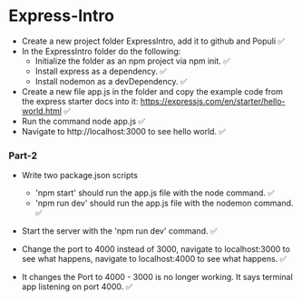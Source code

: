 # Express-Intro

* Create a new project folder ExpressIntro, add it to github and Populi ✅
* In the ExpressIntro folder do the following:
    - Initialize the folder as an npm project via npm init. ✅
    - Install express as a dependency. ✅
    - Install nodemon as a devDependency. ✅
* Create a new file app.js in the folder and copy the example code from the express starter docs into it: https://expressjs.com/en/starter/hello-world.html ✅
* Run the command node app.js ✅
* Navigate to http://localhost:3000 to see hello world. ✅

### Part-2

* Write two package.json scripts 
    - 'npm start' should run the app.js file with the node command. ✅
    - 'npm run dev' should run the app.js file with the nodemon command. ✅
* Start the server with the 'npm run dev' command. ✅
* Change the port to 4000 instead of 3000, navigate to localhost:3000 to see what happens, navigate to localhost:4000 to see what happens. ✅

* It changes the Port to 4000 - 3000 is no longer working.  It says terminal app listening on port 4000. ✅